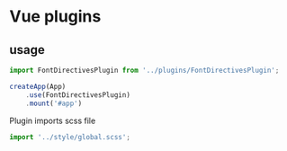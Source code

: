 # Vue plugins

## usage

```js
import FontDirectivesPlugin from '../plugins/FontDirectivesPlugin';

createApp(App)
    .use(FontDirectivesPlugin)
    .mount('#app')
```
Plugin imports scss file
```js
import '../style/global.scss';
```
